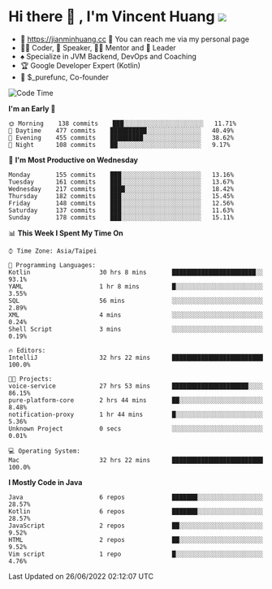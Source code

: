 # Hi there 👋 , I'm Vincent Huang ![](https://komarev.com/ghpvc/?username=Jian-Min-Huang)
- 💎 https://jianminhuang.cc 🙋 You can reach me via my personal page
- 👨‍💻 Coder, 🎤 Speaker, 👨‍🏫 Mentor and 🚀 Leader
- ♠️ Specialize in JVM Backend, DevOps and Coaching
- 🏆 Google Developer Expert (Kotlin)
- 💼 $_purefunc, Co-founder

<!--START_SECTION:waka-->
![Code Time](http://img.shields.io/badge/Code%20Time-0%20secs-blue)

**I'm an Early 🐤** 

```text
🌞 Morning    138 commits    ███░░░░░░░░░░░░░░░░░░░░░░   11.71% 
🌆 Daytime    477 commits    ██████████░░░░░░░░░░░░░░░   40.49% 
🌃 Evening    455 commits    █████████░░░░░░░░░░░░░░░░   38.62% 
🌙 Night      108 commits    ██░░░░░░░░░░░░░░░░░░░░░░░   9.17%

```
📅 **I'm Most Productive on Wednesday** 

```text
Monday       155 commits    ███░░░░░░░░░░░░░░░░░░░░░░   13.16% 
Tuesday      161 commits    ███░░░░░░░░░░░░░░░░░░░░░░   13.67% 
Wednesday    217 commits    ████░░░░░░░░░░░░░░░░░░░░░   18.42% 
Thursday     182 commits    ███░░░░░░░░░░░░░░░░░░░░░░   15.45% 
Friday       148 commits    ███░░░░░░░░░░░░░░░░░░░░░░   12.56% 
Saturday     137 commits    ███░░░░░░░░░░░░░░░░░░░░░░   11.63% 
Sunday       178 commits    ███░░░░░░░░░░░░░░░░░░░░░░   15.11%

```


📊 **This Week I Spent My Time On** 

```text
⌚︎ Time Zone: Asia/Taipei

💬 Programming Languages: 
Kotlin                   30 hrs 8 mins       ███████████████████████░░   93.1% 
YAML                     1 hr 8 mins         █░░░░░░░░░░░░░░░░░░░░░░░░   3.55% 
SQL                      56 mins             ░░░░░░░░░░░░░░░░░░░░░░░░░   2.89% 
XML                      4 mins              ░░░░░░░░░░░░░░░░░░░░░░░░░   0.24% 
Shell Script             3 mins              ░░░░░░░░░░░░░░░░░░░░░░░░░   0.19%

🔥 Editors: 
IntelliJ                 32 hrs 22 mins      █████████████████████████   100.0%

🐱‍💻 Projects: 
voice-service            27 hrs 53 mins      █████████████████████░░░░   86.15% 
pure-platform-core       2 hrs 44 mins       ██░░░░░░░░░░░░░░░░░░░░░░░   8.48% 
notification-proxy       1 hr 44 mins        █░░░░░░░░░░░░░░░░░░░░░░░░   5.36% 
Unknown Project          0 secs              ░░░░░░░░░░░░░░░░░░░░░░░░░   0.01%

💻 Operating System: 
Mac                      32 hrs 22 mins      █████████████████████████   100.0%

```

**I Mostly Code in Java** 

```text
Java                     6 repos             ███████░░░░░░░░░░░░░░░░░░   28.57% 
Kotlin                   6 repos             ███████░░░░░░░░░░░░░░░░░░   28.57% 
JavaScript               2 repos             ██░░░░░░░░░░░░░░░░░░░░░░░   9.52% 
HTML                     2 repos             ██░░░░░░░░░░░░░░░░░░░░░░░   9.52% 
Vim script               1 repo              █░░░░░░░░░░░░░░░░░░░░░░░░   4.76%

```



 Last Updated on 26/06/2022 02:12:07 UTC
<!--END_SECTION:waka-->
